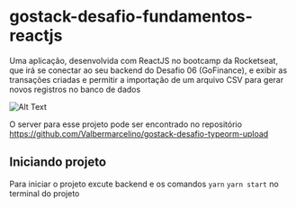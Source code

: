 # gostack-desafio-fundamentos-reactjs
Uma aplicação, desenvolvida com ReactJS no bootcamp da Rocketseat, que irá se conectar ao seu backend do Desafio 06 (GoFinance), e exibir as transações criadas e permitir a importação de um arquivo CSV para gerar novos registros no banco de dados

![Alt Text](https://media.giphy.com/media/3OsnYYpm1LbY55ugL5/giphy.gif)

O server para esse projeto pode ser encontrado no repositório https://github.com/Valbermarcelino/gostack-desafio-typeorm-upload 

## Iniciando projeto
Para iniciar o projeto excute backend e os comandos `yarn` `yarn start` no terminal do projeto
